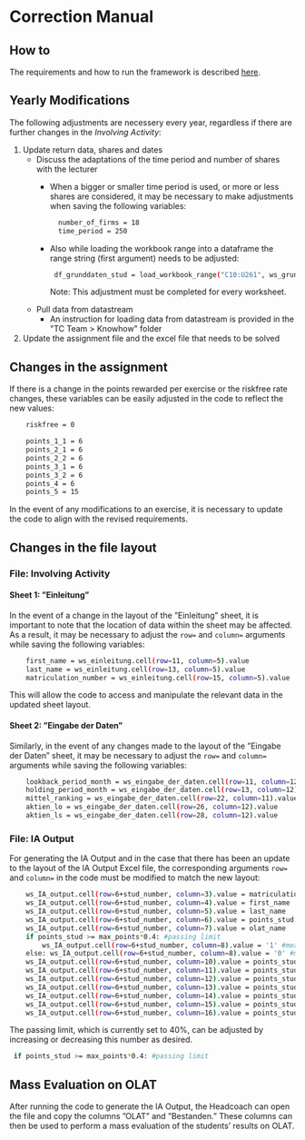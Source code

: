 # Correction Manual

## How to
The requirements and how to run the framework is described [here](/README.md).

## Yearly Modifications
The following adjustments are necessery every year, regardless if there are further changes in the *Involving Activity*:
1.	Update return data, shares and dates
    - Discuss the adaptations of the time period and number of shares with the lecturer
        - When a bigger or smaller time period is used, or more or less shares are considered, it may be necessary to make adjustments when saving the following variables:

          ```bash
            number_of_firms = 18
            time_period = 250
          ```
         - Also while loading the workbook range into a dataframe the range string (first argument) needs to be adjusted:
           ```bash
            df_grunddaten_stud = load_workbook_range("C10:U261", ws_grunddaten_stud, with_index=True, index_name="Datum ")
           ```
            Note: This adjustment must be completed for every worksheet.
    - Pull data from datastream
         - An instruction for loading data from datastream is provided in the "TC Team > Knowhow" folder
2.	Update the assignment file and the excel file that needs to be solved

## Changes in the assignment
If there is a change in the points rewarded per exercise or the riskfree rate changes, these variables can be easily adjusted in the code to reflect the new values:
```bash
    riskfree = 0

    points_1_1 = 6
    points_2_1 = 6
    points_2_2 = 6
    points_3_1 = 6
    points_3_2 = 6
    points_4 = 6
    points_5 = 15
```
In the event of any modifications to an exercise, it is necessary to update the code to align with the revised requirements.

## Changes in the file layout
### File: Involving Activity

#### Sheet 1: ”Einleitung”
In the event of a change in the layout of the ”Einleitung” sheet, it is important to note that the location of data within the sheet may be affected. As a result, it may be necessary to adjust the `row=` and `column=` arguments while saving the following variables:
```bash
    first_name = ws_einleitung.cell(row=11, column=5).value
    last_name = ws_einleitung.cell(row=13, column=5).value
    matriculation_number = ws_einleitung.cell(row=15, column=5).value
```
This will allow the code to access and manipulate the relevant data in the updated sheet layout.

#### Sheet 2: ”Eingabe der Daten”
Similarly, in the event of any changes made to the layout of the ”Eingabe der Daten” sheet, it may be necessary to adjust the `row=` and `column=` arguments while saving the following variables:
```bash
    lookback_period_month = ws_eingabe_der_daten.cell(row=11, column=12).value
    holding_period_month = ws_eingabe_der_daten.cell(row=13, column=12).value
    mittel_ranking = ws_eingabe_der_daten.cell(row=22, column=11).value
    aktien_lo = ws_eingabe_der_daten.cell(row=26, column=12).value
    aktien_ls = ws_eingabe_der_daten.cell(row=28, column=12).value
```

### File: IA Output
For generating the IA Output and in the case that there has been an update to the layout of the IA Output Excel file, the corresponding arguments `row=` and `column=` in the code must be modified to match the new layout:
```bash
    ws_IA_output.cell(row=6+stud_number, column=3).value = matriculation_number
    ws_IA_output.cell(row=6+stud_number, column=4).value = first_name
    ws_IA_output.cell(row=6+stud_number, column=5).value = last_name
    ws_IA_output.cell(row=6+stud_number, column=6).value = points_stud
    ws_IA_output.cell(row=6+stud_number, column=7).value = olat_name
    if points_stud >= max_points*0.4: #passing limit
        ws_IA_output.cell(row=6+stud_number, column=8).value = '1' #means passed
    else: ws_IA_output.cell(row=6+stud_number, column=8).value = '0' #means failed
    ws_IA_output.cell(row=6+stud_number, column=10).value = points_stud_1_1
    ws_IA_output.cell(row=6+stud_number, column=11).value = points_stud_2_1
    ws_IA_output.cell(row=6+stud_number, column=12).value = points_stud_2_2
    ws_IA_output.cell(row=6+stud_number, column=13).value = points_stud_3_1
    ws_IA_output.cell(row=6+stud_number, column=14).value = points_stud_3_2
    ws_IA_output.cell(row=6+stud_number, column=15).value = points_stud_4
    ws_IA_output.cell(row=6+stud_number, column=16).value = points_stud_5
```

The passing limit, which is currently set to 40%, can be adjusted by increasing or decreasing this number as desired.
```bash
 if points_stud >= max_points*0.4: #passing limit
```

## Mass Evaluation on OLAT
After running the code to generate the IA Output, the Headcoach can open the file and copy the columns ”OLAT” and ”Bestanden.” These columns can then be used to
perform a mass evaluation of the students’ results on OLAT.
